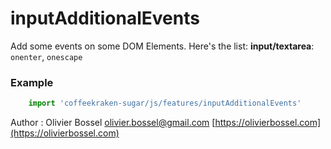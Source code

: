 # inputAdditionalEvents

Add some events on some DOM Elements. Here's the list:
**input/textarea**: `onenter`, `onescape`

### Example
```js
	import 'coffeekraken-sugar/js/features/inputAdditionalEvents'
```
Author : Olivier Bossel [olivier.bossel@gmail.com](mailto:olivier.bossel@gmail.com) [https://olivierbossel.com](https://olivierbossel.com)